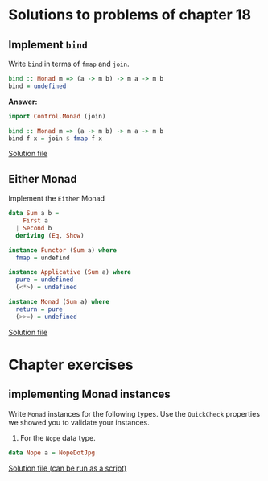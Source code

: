 # Solutions to problems of chapter 18

## Implement `bind`

Write `bind` in terms of `fmap` and `join`.
```hs
bind :: Monad m => (a -> m b) -> m a -> m b
bind = undefined
```
**Answer:**
```hs
import Control.Monad (join)

bind :: Monad m => (a -> m b) -> m a -> m b
bind f x = join $ fmap f x
```
[Solution file](exercise.files/bind.hs)

## Either Monad

Implement the `Either` Monad

```hs
data Sum a b =
    First a
  | Second b
  deriving (Eq, Show)

instance Functor (Sum a) where
  fmap = undefind

instance Applicative (Sum a) where
  pure = undefined
  (<*>) = undefined

instance Monad (Sum a) where
  return = pure
  (>>=) = undefined
```
[Solution file](exercise.files/eitherMonad.hs)

# Chapter exercises

## implementing Monad instances

Write `Monad` instances for the following types. Use the `QuickCheck` properties we showed you to validate your instances.

1. For the `Nope` data type.

```hs
data Nope a = NopeDotJpg
```
[Solution file (can be run as a script)](exercise.files/nopeMonad.hs)